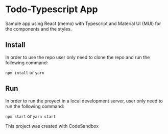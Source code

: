 # Todo-Typescript App

Sample app using React (memo) with Typescript and Material UI (MUI) for the components and the styles.

## Install

In order to use the repo user only need to clone the repo and run the following command:

`npm intall` or `yarn`

## Run

In order to run the proyect in a local development server, user only need to run the following command:

`npm start` or `yarn start`

This project was created with CodeSandbox
